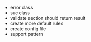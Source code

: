 - error class
- suc class
- validate section should return result
- create more default rules
- create config file
- support pattern
